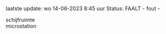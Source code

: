 laatste update: 
wo 14-06-2023  8:45   uur 
Status: FAALT - fout - 
<div class="service R">schijfruimte</div><div class="service R">microstation</div>